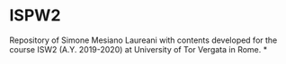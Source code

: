 # ISPW2
Repository of Simone Mesiano Laureani with contents developed for the course ISW2 (A.Y. 2019-2020) at University of Tor Vergata in Rome.  *
